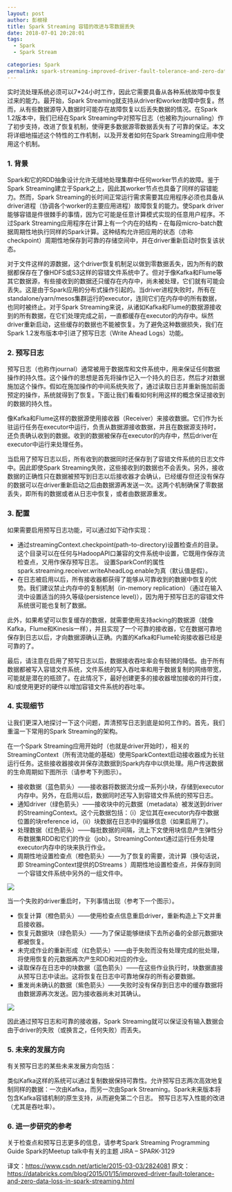 ```yaml
---
layout: post
author: 彭根禄
title: Spark Streaming 容错的改进与零数据丢失
date: 2018-07-01 20:28:01
tags:
  - Spark
  - Spark Stream

categories: Spark
permalink: spark-streaming-improved-driver-fault-tolerance-and-zero-data-loss
---
```


实时流处理系统必须可以7*24小时工作，因此它需要具备从各种系统故障中恢复过来的能力。最开始，Spark Streaming就支持从driver和worker故障中恢复。然而，从有些数据源导入数据时可能存在故障恢复以后丢失数据的情况。在Spark 1.2版本中，我们已经在Spark Streaming中对预写日志（也被称为journaling）作了初步支持，改进了恢复机制，使得更多数据源零数据丢失有了可靠的保证。本文将详细地描述这个特性的工作机制，以及开发者如何在Spark Streaming应用中使用这个机制。

### 1. 背景

Spark和它的RDD抽象设计允许无缝地处理集群中任何worker节点的故障。鉴于Spark Streaming建立于Spark之上，因此其worker节点也具备了同样的容错能力。然而，Spark Streaming的长时间正常运行需求需要其应用程序必须也具备从driver进程（协调各个worker的主要应用进程）故障恢复的能力。使Spark driver能够容错是件很棘手的事情，因为它可能是任意计算模式实现的任意用户程序。不过Spark Streaming应用程序在计算上有一个内在的结构 - 在每段micro-batch数据周期性地执行同样的Spark计算。这种结构允许把应用的状态（亦称checkpoint）周期性地保存到可靠的存储空间中，并在driver重新启动时恢复该状态。

对于文件这样的源数据，这个driver恢复机制足以做到零数据丢失，因为所有的数据都保存在了像HDFS或S3这样的容错文件系统中了。但对于像Kafka和Flume等其它数据源，有些接收到的数据还只缓存在内存中，尚未被处理，它们就有可能会丢失。这是由于Spark应用的分布式操作引起的。当driver进程失败时，所有在standalone/yarn/mesos集群运行的executor，连同它们在内存中的所有数据，也同时被终止。对于Spark Streaming来说，从诸如Kafka和Flume的数据源接收到的所有数据，在它们处理完成之前，一直都缓存在executor的内存中。纵然driver重新启动，这些缓存的数据也不能被恢复。为了避免这种数据损失，我们在Spark 1.2发布版本中引进了预写日志（Write Ahead Logs）功能。

### 2. 预写日志

预写日志（也称作journal）通常被用于数据库和文件系统中，用来保证任何数据操作的持久性。这个操作的思想是首先将操作记入一个持久的日志，然后才对数据施加这个操作。假如在施加操作的中间系统失败了，通过读取日志并重新施加前面预定的操作，系统就得到了恢复。下面让我们看看如何利用这样的概念保证接收到的数据的持久性。

像Kafka和Flume这样的数据源使用接收器（Receiver）来接收数据。它们作为长驻运行任务在executor中运行，负责从数据源接收数据，并且在数据源支持时，还负责确认收到的数据。收到的数据被保存在executor的内存中，然后driver在executor中运行来处理任务。

当启用了预写日志以后，所有收到的数据同时还保存到了容错文件系统的日志文件中。因此即使Spark Streaming失败，这些接收到的数据也不会丢失。另外，接收数据的正确性只在数据被预写到日志以后接收器才会确认，已经缓存但还没有保存的数据可以在driver重新启动之后由数据源再发送一次。这两个机制确保了零数据丢失，即所有的数据或者从日志中恢复，或者由数据源重发。

### 3. 配置

如果需要启用预写日志功能，可以通过如下动作实现：
- 通过streamingContext.checkpoint(path-to-directory)设置检查点的目录。这个目录可以在任何与HadoopAPI口兼容的文件系统中设置，它既用作保存流检查点，又用作保存预写日志。
设置SparkConf的属性 spark.streaming.receiver.writeAheadLog.enable为真（默认值是假）。
- 在日志被启用以后，所有接收器都获得了能够从可靠收到的数据中恢复的优势。我们建议禁止内存中的复制机制（in-memory replication）（通过在输入流中设置适当的持久等级(persistence level)），因为用于预写日志的容错文件系统很可能也复制了数据。

此外，如果希望可以恢复缓存的数据，就需要使用支持acking的数据源（就像Kafka，Flume和Kinesis一样），并且实现了一个可靠的接收器，它在数据可靠地保存到日志以后，才向数据源确认正确。内置的Kafka和Flume轮询接收器已经是可靠的了。

最后，请注意在启用了预写日志以后，数据接收吞吐率会有轻微的降低。由于所有数据都被写入容错文件系统，文件系统的写入吞吐率和用于数据复制的网络带宽，可能就是潜在的瓶颈了。在此情况下，最好创建更多的接收器增加接收的并行度，和/或使用更好的硬件以增加容错文件系统的吞吐率。

### 4. 实现细节

让我们更深入地探讨一下这个问题，弄清预写日志到底是如何工作的。首先，我们重温一下常用的Spark Streaming的架构。

在一个Spark Streaming应用开始时（也就是driver开始时），相关的StreamingContext（所有流功能的基础）使用SparkContext启动接收器成为长驻运行任务。这些接收器接收并保存流数据到Spark内存中以供处理。用户传送数据的生命周期如下图所示（请参考下列图示）。
- 接收数据（蓝色箭头）——接收器将数据流分成一系列小块，存储到executor内存中。另外，在启用以后，数据同时还写入到容错文件系统的预写日志。
- 通知driver（绿色箭头）——接收块中的元数据（metadata）被发送到driver的StreamingContext。这个元数据包括：（i）定位其在executor内存中数据位置的块reference id，（ii）块数据在日志中的偏移信息（如果启用了）。
- 处理数据（红色箭头）——每批数据的间隔，流上下文使用块信息产生弹性分布数据集RDD和它们的作业（job）。StreamingContext通过运行任务处理executor内存中的块来执行作业。
- 周期性地设置检查点（橙色箭头）——为了恢复的需要，流计算（换句话说，即 StreamingContext提供的DStreams ）周期性地设置检查点，并保存到同一个容错文件系统中另外的一组文件中。

![](https://github.com/sjf0115/PubLearnNotes/blob/master/image/Spark/spark-streaming-improved-driver-fault-tolerance-and-zero-data-loss-1.png?raw=true)

当一个失败的driver重启时，下列事情出现（参考下一个图示）。
- 恢复计算（橙色箭头）——使用检查点信息重启driver，重新构造上下文并重启接收器。
- 恢复元数据块（绿色箭头）——为了保证能够继续下去所必备的全部元数据块都被恢复。
- 未完成作业的重新形成（红色箭头）——由于失败而没有处理完成的批处理，将使用恢复的元数据再次产生RDD和对应的作业。
- 读取保存在日志中的块数据（蓝色箭头）——在这些作业执行时，块数据直接从预写日志中读出。这将恢复在日志中可靠地保存的所有必要数据。
- 重发尚未确认的数据（紫色箭头）——失败时没有保存到日志中的缓存数据将由数据源再次发送。因为接收器尚未对其确认。

![](https://github.com/sjf0115/PubLearnNotes/blob/master/image/Spark/spark-streaming-improved-driver-fault-tolerance-and-zero-data-loss-2.png?raw=true)

因此通过预写日志和可靠的接收器，Spark Streaming就可以保证没有输入数据会由于driver的失败（或换言之，任何失败）而丢失。

### 5. 未来的发展方向

有关预写日志的某些未来发展方向包括：

类似Kafka这样的系统可以通过复制数据保持可靠性。允许预写日志两次高效地复制同样的数据：一次由Kafka，而另一次由Spark Streaming。Spark未来版本将包含Kafka容错机制的原生支持，从而避免第二个日志。
预写日志写入性能的改进（尤其是吞吐率）。

### 6. 进一步研究的参考

关于检查点和预写日志更多的信息，请参考Spark Streaming Programming Guide
Spark的Meetup talk中有关的主题
JIRA – SPARK-3129

译文：https://www.csdn.net/article/2015-03-03/2824081
原文：https://databricks.com/blog/2015/01/15/improved-driver-fault-tolerance-and-zero-data-loss-in-spark-streaming.html
